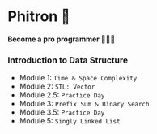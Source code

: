 # Phitron 🚀

**Become a pro programmer 🧑🏻‍💻**

### Introduction to Data Structure

- Module 1: `Time & Space Complexity`
- Module 2: `STL: Vector`
- Module 2.5: `Practice Day`
- Module 3: `Prefix Sum & Binary Search`
- Module 3.5: `Practice Day`
- Module 5: `Singly Linked List`
